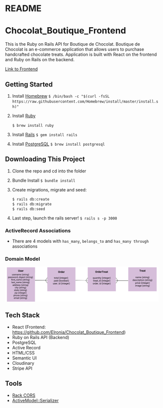 # README
# Chocolat_Boutique_Frontend
This is the Ruby on Rails API for Boutique de Chocolat.
Boutique de Chocolat is an e-commerce application that allows users to purchase handcrafted chocolate treats. Application is built with React on the frontend and Ruby on Rails on the backend.

[Link to Frontend](https://github.com/Elronia/Chocolat_Boutique_Frontend)

## Getting Started
1. Install [Homebrew](https://brew.sh/)
    ```$ /bin/bash -c "$(curl -fsSL https://raw.githubusercontent.com/Homebrew/install/master/install.sh)"```
  
2. Install [Ruby](https://www.ruby-lang.org/en/)
    
    ```$ brew install ruby```
3. Install [Rails](https://rubyonrails.org/)
    ```$ gem install rails```
4. Install [PostgreSQL](https://www.postgresql.org/)
    ```$ brew install postgresql```
## Downloading This Project
1. Clone the repo and cd into the folder
2. Bundle Install
    ```$ bundle install```
    
3. Create migrations, migrate and seed:
    ```
    $ rails db:create
    $ rails db:migrate
    $ rails db:seed
4. Last step, launch the rails server!
    ```$ rails s -p 3000```

### ActiveRecord Associations
* There are 4 models with `has_many`, `belongs_to` and `has_many through` associations
### Domain Model
<img src='./image/Chocolat_ERD.png'> </img>
## Tech Stack
* React (Frontend: https://github.com/Elronia/Chocolat_Boutique_Frontend)
* Ruby on Rails API (Backend)
* PostgreSQL
* Active Record
* HTML/CSS
* Semantic UI
* Cloudinary
* Stripe API

## Tools
* [Rack CORS](https://github.com/cyu/rack-cors)
* [ActiveModel::Serializer](https://github.com/rails-api/active_model_serializers)


